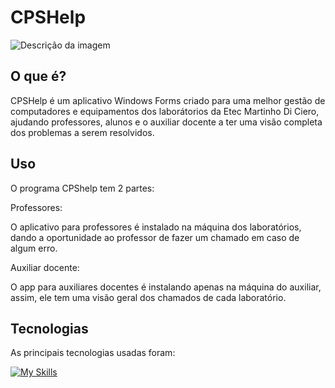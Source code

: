 # CPSHelp

![Descrição da imagem](https://freeimage.host/i/2RrBvtV)

## O que é?

CPSHelp é um aplicativo Windows Forms criado para uma melhor gestão de computadores e equipamentos dos laborátorios da Etec Martinho Di Ciero, ajudando professores, alunos e o auxiliar docente a ter uma visão completa dos problemas a serem resolvidos.

## Uso

O programa CPShelp tem 2 partes:

Professores:

O aplicativo para professores é instalado na máquina dos laboratórios, dando a oportunidade ao professor de fazer um chamado em caso de algum erro.

Auxiliar docente:

O app para auxiliares docentes é instalando apenas na máquina do auxiliar, assim, ele tem uma visão geral dos chamados de cada laboratório.

## Tecnologias

As principais tecnologias usadas foram:

[![My Skills](https://skillicons.dev/icons?i=cs,windows,&theme=light)](https://skillicons.dev)
